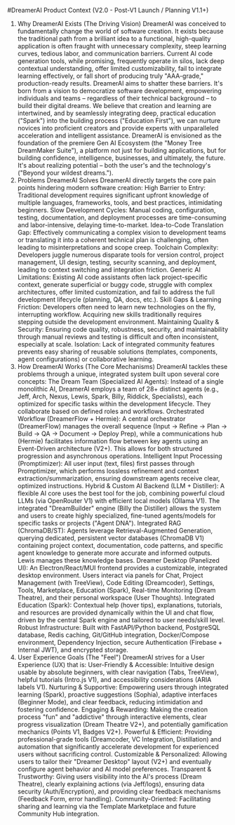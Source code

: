 #DreamerAI Product Context (V2.0 - Post-V1 Launch / Planning V1.1+)
1. Why DreamerAI Exists (The Driving Vision)
DreamerAI was conceived to fundamentally change the world of software creation. It exists because the traditional path from a brilliant idea to a functional, high-quality application is often fraught with unnecessary complexity, steep learning curves, tedious labor, and communication barriers. Current AI code generation tools, while promising, frequently operate in silos, lack deep contextual understanding, offer limited customizability, fail to integrate learning effectively, or fall short of producing truly "AAA-grade," production-ready results.
DreamerAI aims to shatter these barriers. It's born from a vision to democratize software development, empowering individuals and teams – regardless of their technical background – to build their digital dreams. We believe that creation and learning are intertwined, and by seamlessly integrating deep, practical education ("Spark") into the building process ("Education First"), we can nurture novices into proficient creators and provide experts with unparalleled acceleration and intelligent assistance. DreamerAI is envisioned as the foundation of the premiere Gen AI Ecosystem (the "Money Tree DreamMaker Suite"), a platform not just for building applications, but for building confidence, intelligence, businesses, and ultimately, the future. It's about realizing potential – both the user's and the technology's ("Beyond your wildest dreams.").
2. Problems DreamerAI Solves
DreamerAI directly targets the core pain points hindering modern software creation:
High Barrier to Entry: Traditional development requires significant upfront knowledge of multiple languages, frameworks, tools, and best practices, intimidating beginners.
Slow Development Cycles: Manual coding, configuration, testing, documentation, and deployment processes are time-consuming and labor-intensive, delaying time-to-market.
Idea-to-Code Translation Gap: Effectively communicating a complex vision to development teams or translating it into a coherent technical plan is challenging, often leading to misinterpretations and scope creep.
Toolchain Complexity: Developers juggle numerous disparate tools for version control, project management, UI design, testing, security scanning, and deployment, leading to context switching and integration friction.
Generic AI Limitations: Existing AI code assistants often lack project-specific context, generate superficial or buggy code, struggle with complex architectures, offer limited customization, and fail to address the full development lifecycle (planning, QA, docs, etc.).
Skill Gaps & Learning Friction: Developers often need to learn new technologies on the fly, interrupting workflow. Acquiring new skills traditionally requires stepping outside the development environment.
Maintaining Quality & Security: Ensuring code quality, robustness, security, and maintainability through manual reviews and testing is difficult and often inconsistent, especially at scale.
Isolation: Lack of integrated community features prevents easy sharing of reusable solutions (templates, components, agent configurations) or collaborative learning.
3. How DreamerAI Works (The Core Mechanisms)
DreamerAI tackles these problems through a unique, integrated system built upon several core concepts:
The Dream Team (Specialized AI Agents): Instead of a single monolithic AI, DreamerAI employs a team of 28+ distinct agents (e.g., Jeff, Arch, Nexus, Lewis, Spark, Billy, Riddick, Specialists), each optimized for specific tasks within the development lifecycle. They collaborate based on defined roles and workflows.
Orchestrated Workflow (DreamerFlow + Hermie): A central orchestrator (DreamerFlow) manages the overall sequence (Input -> Refine -> Plan -> Build -> QA -> Document -> Deploy Prep), while a communications hub (Hermie) facilitates information flow between key agents using an Event-Driven architecture (V2+). This allows for both structured progression and asynchronous operations.
Intelligent Input Processing (Promptimizer): All user input (text, files) first passes through Promptimizer, which performs lossless refinement and context extraction/summarization, ensuring downstream agents receive clear, optimized instructions.
Hybrid & Custom AI Backend (LLM + Distiller): A flexible AI core uses the best tool for the job, combining powerful cloud LLMs (via OpenRouter V1) with efficient local models (Ollama V1). The integrated "DreamBuilder" engine (Billy the Distiller) allows the system and users to create highly specialized, fine-tuned agents/models for specific tasks or projects ("Agent DNA").
Integrated RAG (ChromaDB/ST): Agents leverage Retrieval-Augmented Generation, querying dedicated, persistent vector databases (ChromaDB V1) containing project context, documentation, code patterns, and specific agent knowledge to generate more accurate and informed outputs. Lewis manages these knowledge bases.
Dreamer Desktop (Panelized UI): An Electron/React/MUI frontend provides a customizable, integrated desktop environment. Users interact via panels for Chat, Project Management (with TreeView), Code Editing (Dreamcoder), Settings, Tools, Marketplace, Education (Spark), Real-time Monitoring (Dream Theatre), and their personal workspace (User Thoughts).
Integrated Education (Spark): Contextual help (hover tips), explanations, tutorials, and resources are provided dynamically within the UI and chat flow, driven by the central Spark engine and tailored to user needs/skill level.
Robust Infrastructure: Built with FastAPI/Python backend, PostgreSQL database, Redis caching, Git/GitHub integration, Docker/Compose environment, Dependency Injection, secure Authentication (Firebase + Internal JWT), and encrypted storage.
4. User Experience Goals (The "Feel")
DreamerAI strives for a User Experience (UX) that is:
User-Friendly & Accessible: Intuitive design usable by absolute beginners, with clear navigation (Tabs, TreeView), helpful tutorials (Intro.js V1), and accessibility considerations (ARIA labels V1).
Nurturing & Supportive: Empowering users through integrated learning (Spark), proactive suggestions (Sophia), adaptive interfaces (Beginner Mode), and clear feedback, reducing intimidation and fostering confidence.
Engaging & Rewarding: Making the creation process "fun" and "addictive" through interactive elements, clear progress visualization (Dream Theatre V2+), and potentially gamification mechanics (Points V1, Badges V2+).
Powerful & Efficient: Providing professional-grade tools (Dreamcoder, VC Integration, Distillation) and automation that significantly accelerate development for experienced users without sacrificing control.
Customizable & Personalized: Allowing users to tailor their "Dreamer Desktop" layout (V2+) and eventually configure agent behavior and AI model preferences.
Transparent & Trustworthy: Giving users visibility into the AI's process (Dream Theatre), clearly explaining actions (via Jeff/logs), ensuring data security (Auth/Encryption), and providing clear feedback mechanisms (Feedback Form, error handling).
Community-Oriented: Facilitating sharing and learning via the Template Marketplace and future Community Hub integration.